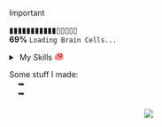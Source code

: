 > [!IMPORTANT]
> ▮▮▮▮▮▮▮▮▮▮▮▯▯▯▯▯<br>
> **69%** ```Loading Brain Cells...```

<details "skills">
   <summary> 
       My Skills <img src="https://raw.githubusercontent.com/kuran1x/kuran1x/main/assets/partyblob.gif" height="15">
   </summary> 
   <p> <div height="top" align="bottom">
      <a href="https://en.wikipedia.org/wiki/JavaScript" title="JavaScript"><img height="25" src="./assets/JS.png"></a> 
      <a href="https://www.typescriptlang.org/" title="TypeScript"><img height="25" src="./assets/TS.png"></a> 
      <a href="https://tailwindcss.com/" title="Tailwind CSS"><img height="25" src="./assets/TailwindCSS.png"></a> 
      <a href="https://svelte.dev/" title="Svelte"><img height="25" src="./assets/Svelte.png"></a> 
      <a href="https://nodejs.org/" title="Node.js"><img height="25" src="./assets/NodeJS.png"></a> 
      <br>
   </p> </div>
</details>

Some stuff I made: <br>
      ➥ <br>
      ➥ <br>
<div align="center">   

   <img src="https://github-readme-activity-graph.vercel.app/graph?username=kuran1x&theme=react-dark&hide_border=true&hide_title=true&bg_color=0D1117&height=340&point=f0fcff" height="165" align="middle">
   
</div>
 

